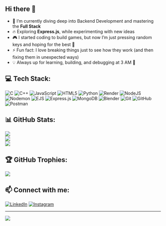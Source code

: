 ## Hi there 👋  

<!--  
**AryanSingh2006/AryanSingh2006** is a ✨ _special_ ✨ repository because its README.md (this file) appears on your GitHub profile.  
-->

- 🌱 I’m currently diving deep into Backend Development and mastering the **Full Stack**
- 🔥 Exploring **Express.js**, while experimenting with new ideas  
- 🎮  I started coding to build games, but now I’m just pressing random keys and hoping for the best 🤞 
- ⚡ Fun fact: I love breaking things just to see how they work (and then fixing them in unexpected ways)  
- 💡 Always up for learning, building, and debugging at 3 AM 🚀  

## 💻 Tech Stack:
![C](https://img.shields.io/badge/c-%2300599C.svg?style=for-the-badge&logo=c&logoColor=white) ![C++](https://img.shields.io/badge/c++-%2300599C.svg?style=for-the-badge&logo=c%2B%2B&logoColor=white) ![JavaScript](https://img.shields.io/badge/javascript-%23323330.svg?style=for-the-badge&logo=javascript&logoColor=%23F7DF1E) ![HTML5](https://img.shields.io/badge/html5-%23E34F26.svg?style=for-the-badge&logo=html5&logoColor=white) ![Python](https://img.shields.io/badge/python-3670A0?style=for-the-badge&logo=python&logoColor=ffdd54) ![Render](https://img.shields.io/badge/Render-%46E3B7.svg?style=for-the-badge&logo=render&logoColor=white) ![NodeJS](https://img.shields.io/badge/node.js-6DA55F?style=for-the-badge&logo=node.js&logoColor=white) ![Nodemon](https://img.shields.io/badge/NODEMON-%23323330.svg?style=for-the-badge&logo=nodemon&logoColor=%BBDEAD) ![EJS](https://img.shields.io/badge/ejs-%23B4CA65.svg?style=for-the-badge&logo=ejs&logoColor=black) ![Express.js](https://img.shields.io/badge/express.js-%23404d59.svg?style=for-the-badge&logo=express&logoColor=%2361DAFB) ![MongoDB](https://img.shields.io/badge/MongoDB-%234ea94b.svg?style=for-the-badge&logo=mongodb&logoColor=white) ![Blender](https://img.shields.io/badge/blender-%23F5792A.svg?style=for-the-badge&logo=blender&logoColor=white) ![Git](https://img.shields.io/badge/git-%23F05033.svg?style=for-the-badge&logo=git&logoColor=white) ![GitHub](https://img.shields.io/badge/github-%23121011.svg?style=for-the-badge&logo=github&logoColor=white) ![Postman](https://img.shields.io/badge/Postman-FF6C37?style=for-the-badge&logo=postman&logoColor=white) 

## 📊 GitHub Stats:
![](https://github-readme-stats.vercel.app/api?username=AryanSingh2006&theme=merko&hide_border=false&include_all_commits=true&count_private=true)<br/>  ![](https://github-readme-streak-stats.herokuapp.com/?user=AryanSingh2006&theme=merko&hide_border=false)<br/>  ![](https://github-readme-stats.vercel.app/api/top-langs/?username=AryanSingh2006&theme=merko&hide_border=false&include_all_commits=true&count_private=true&layout=compact)  

## 🏆 GitHub Trophies:
![](https://github-profile-trophy.vercel.app/?username=AryanSingh2006&theme=radical&no-frame=false&no-bg=true&margin-w=4)  

## 📫 Connect with me:  
[![LinkedIn](https://img.shields.io/badge/LinkedIn-0A66C2?style=for-the-badge&logo=linkedin&logoColor=white)](https://www.linkedin.com/in/aryan-singh-70706635a/)  [![Instagram](https://img.shields.io/badge/Instagram-E4405F?style=for-the-badge&logo=instagram&logoColor=white)](https://www.instagram.com/aryan.18.06/?hl=en)  

---
[![](https://visitcount.itsvg.in/api?id=AryanSingh2006&icon=0&color=0)](https://visitcount.itsvg.in)  

<!-- Proudly created with GPRM ( https://gprm.itsvg.in ) -->
